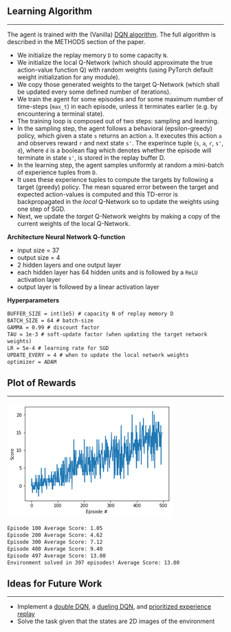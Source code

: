
## Learning Algorithm

---

The agent is trained with the (Vanilla) [DQN algorithm](https://storage.googleapis.com/deepmind-media/dqn/DQNNaturePaper.pdf). The full algorithm is described in the METHODS section of the paper.
- We initialize the replay memory `D` to some capacity `N`.
- We initialize the local Q-Network (which should approximate the true action-value function Q) with random weights (using PyTorch default weight initialization for any module).
- We copy those generated weights to the target Q-Network (which shall be updated every some defined number of iterations).
- We train the agent for some episodes and for some maximum number of time-steps (`max_t`) in each episode, unless it terminates earlier (e.g. by encountering a terminal state).
- The training loop is composed out of two steps: sampling and learning.
- In the sampling step, the agent follows a behavioral (epsilon-greedy) policy, which given a state `s` returns an action `a`. It executes this action `a` and observes reward `r` and next state `s'`. The experince tuple (`s`, `a`, `r`, `s'`, `d`), where `d` is a boolean flag which denotes whether the episode will terminate in state `s'`, is stored in the replay buffer D.
- In the learning step, the agent samples uniformly at random a mini-batch of experience tuples from `D`.
- It uses these experience tuples to compute the targets by following a target (greedy) policy. The mean squared error between the target and expected action-values is computed and this TD-error is backpropagated in the *local* Q-Network so to update the weights using one step of SGD.
- Next, we update the *target* Q-Network weights by making a copy of the current weights of the local Q-Network.

**Architecture Neural Network Q-function**

- input size = 37
- output size = 4
- 2 hidden layers and one output layer
- each hidden layer has 64 hidden units and is followed by a `ReLU` activation layer
- output layer is followed by a linear activation layer

**Hyperparameters**

```
BUFFER_SIZE = int(1e5) # capacity N of replay memory D
BATCH_SIZE = 64 # batch-size
GAMMA = 0.99 # discount factor
TAU = 1e-3 # soft-update factor (when updating the target network weights) 
LR = 5e-4 # learning rate for SGD
UPDATE_EVERY = 4 # when to update the local network weights
optimizer = ADAM
```



## Plot of Rewards

---


![Scores](results/scores_training.png)

```
Episode 100	Average Score: 1.05
Episode 200	Average Score: 4.62
Episode 300	Average Score: 7.12
Episode 400	Average Score: 9.40
Episode 497	Average Score: 13.00
Environment solved in 397 episodes!	Average Score: 13.00
```

## Ideas for Future Work

---

- Implement a [double DQN](https://arxiv.org/abs/1509.06461), a [dueling DQN](https://arxiv.org/abs/1511.06581), and [prioritized experience replay](https://arxiv.org/abs/1511.05952)
- Solve the task given that the states are 2D images of the environment
